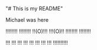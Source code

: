 "# This is my README" 

Michael was here

!!!!!!!!        !!!!!!!!
!!(O)!!!        !!!(O)!!
!!!!!!!!        !!!!!!!!


!!!                  !!!
 !!!                !!!
   !!!            !!!
     !!!        !!!
       !!!!!!!!!!